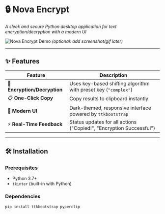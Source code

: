 # 🔒 Nova Encrypt  

*A sleek and secure Python desktop application for text encryption/decryption with a modern UI*  

![Nova Encrypt Demo](demo.gif) *(optional: add screenshot/gif later)*  

---

## ✨ Features  

| Feature | Description |  
|---------|------------|  
| 🔐 **Encryption/Decryption** | Uses key-based shifting algorithm with preset key (`"complex"`) |  
| 📋 **One-Click Copy** | Copy results to clipboard instantly |  
| 🎨 **Modern UI** | Dark-themed, responsive interface powered by `ttkbootstrap` |  
| ⚡ **Real-Time Feedback** | Status updates for all actions ("Copied!", "Encryption Successful") |  

---

## 🛠️ Installation  

### Prerequisites  
- Python 3.7+  
- `tkinter` (built-in with Python)  

### Dependencies  
```bash
pip install ttkbootstrap pyperclip
